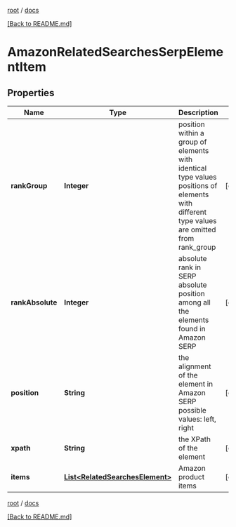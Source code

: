 [root](./../ "root") / [docs](./ "docs")

[[Back to README.md]](./../README.md "[Back to README.md]")

# AmazonRelatedSearchesSerpElementItem

## Properties

| Name | Type | Description | Notes |
|------------ | ------------- | ------------- | -------------|
|**rankGroup** | **Integer** | position within a group of elements with identical type values positions of elements with different type values are omitted from rank_group |  [optional] |
|**rankAbsolute** | **Integer** | absolute rank in SERP absolute position among all the elements found in Amazon SERP |  [optional] |
|**position** | **String** | the alignment of the element in Amazon SERP possible values: left, right |  [optional] |
|**xpath** | **String** | the XPath of the element |  [optional] |
|**items** | [**List&lt;RelatedSearchesElement&gt;**](RelatedSearchesElement.md) | Amazon product items |  [optional] |

[root](./../ "root") / [docs](./ "docs")

[[Back to README.md]](./../README.md "[Back to README.md]")